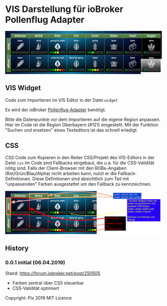 # VIS Darstellung für ioBroker Pollenflug Adapter

![Screenshot](screenshot.jpg)

## VIS Widget
Code zum Importieren im VIS Editor in der Datei ``widget``

Es wird der ioBroker [Pollenflug-Adapter](https://github.com/schmupu/ioBroker.pollenflug) benötigt.

Bitte die Datenpunkte vor dem Importieren auf die eigene Region anpassen. Hier im Code ist die Region Oberbayern (#121) eingestellt. Mit der Funktion "Suchen und ersetzen" eines Texteditors ist das schnell erledigt.

## CSS
CSS Code zum Kopieren in den Reiter CSS/Projekt des VIS-Editors in der Datei ``css``
Im Code sind Fallbacks eingebaut, die u.a. für die CSS-Validität nötig sind. Falls der Client-Browser mit den RGBa-Angaben (Rot/Grün/Blau/Alpha) nicht arbeiten kann, nutzt er die Fallback-Definitionen. Diese Definitionen sind absichtlich zum Teil mit "unpassenden" Farben ausgestattet um den Fallback zu kennzeichnen.

![Screenshot](screenshot_detail.png)

## History
### 0.0.1 initial (06.04.2019)
Stand: https://forum.iobroker.net/post/250505
+ Farben zentral über CSS steuerbar
+ CSS-Validität optimiert

Copyright: Pix 2019
MIT Licence
